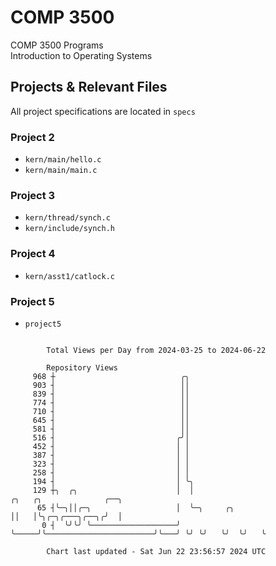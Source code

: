 # COMP 3500
COMP 3500 Programs  
Introduction to Operating Systems  
## Projects & Relevant Files
All project specifications are located in `specs`
### Project 2
- `kern/main/hello.c`
- `kern/main/main.c`
### Project 3
- `kern/thread/synch.c`
- `kern/include/synch.h`
### Project 4
- `kern/asst1/catlock.c`
### Project 5
- `project5`

```

        Total Views per Day from 2024-03-25 to 2024-06-22

        Repository Views
     968 ┼                            ╭╮
     903 ┤                            ││
     839 ┤                            ││
     774 ┤                            ││
     710 ┤                            ││
     645 ┤                            ││
     581 ┤                            ││
     516 ┤                           ╭╯│
     452 ┤                           │ │
     387 ┤                           │ │
     323 ┤                           │ │
     258 ┤                           │ │
     194 ┤                           │ ╰╮
     129 ┼╮  ╭╮                      │  │                                 ╭╮   ╭╮              ╭──╮
      65 ┤╰─╮││╭─╮                   │  ╰─╮     ╭╮                        ││   │╰╮╭─╮╭───╮╭──╮╭╯  │
       0 ┤  ╰╯╰╯ ╰───────────────────╯    ╰─────╯╰────────────────────────╯╰───╯ ╰╯ ╰╯   ╰╯  ╰╯   ╰

        Chart last updated - Sat Jun 22 23:56:57 2024 UTC
        
```
